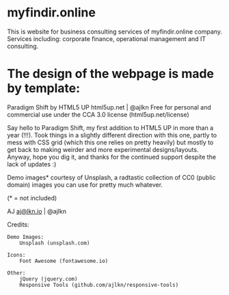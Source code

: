 # myfindir.online

This is website for business consulting services of myfindir.online company. 
Services including: corporate finance, operational management and IT consulting.

# The design of the webpage is made by template:

Paradigm Shift by HTML5 UP
html5up.net | @ajlkn
Free for personal and commercial use under the CCA 3.0 license (html5up.net/license)


Say hello to Paradigm Shift, my first addition to HTML5 UP in more than a year (!!!).
Took things in a slightly different direction with this one, partly to mess with CSS
grid (which this one relies on pretty heavily) but mostly to get back to making weirder
and more experimental designs/layouts. Anyway, hope you dig it, and thanks for the
continued support despite the lack of updates :)

Demo images* courtesy of Unsplash, a radtastic collection of CC0 (public domain) images
you can use for pretty much whatever.

(* = not included)

AJ
aj@lkn.io | @ajlkn


Credits:

	Demo Images:
		Unsplash (unsplash.com)

	Icons:
		Font Awesome (fontawesome.io)

	Other:
		jQuery (jquery.com)
		Responsive Tools (github.com/ajlkn/responsive-tools)
